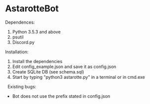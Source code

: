 # AstarotteBot

Dependences:
1. Python 3.5.3 and above
1. psutil
2. Discord.py 
&nbsp;

Installation:
1. Install the dependencies
2. Edit config_example.json and save it as config.json
3. Create SQLite DB (see schema.sql)
4. Start by typing "python3 astarotte.py" in a terminal or in cmd.exe

&nbsp;
Existing bugs:
- Bot does not use the prefix stated in config.json

